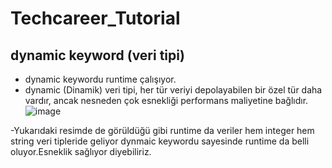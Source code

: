 # Techcareer_Tutorial
## dynamic keyword (veri tipi)
- dynamic keywordu runtime çalışıyor.
- dynamic (Dinamik) veri tipi, her tür veriyi depolayabilen bir özel tür daha vardır, ancak nesneden çok esnekliği performans maliyetine bağlıdır.
![image](https://github.com/ramazankucukkoc/Techcareer_Tutorial/assets/79471806/3b4aa64e-71f9-475f-9d4e-c58103508bfb)

-Yukarıdaki resimde de görüldüğü gibi runtime da veriler hem integer hem string veri tipleride geliyor dynmaic keywordu sayesinde runtime da belli oluyor.Esneklik sağlıyor diyebiliriz.
